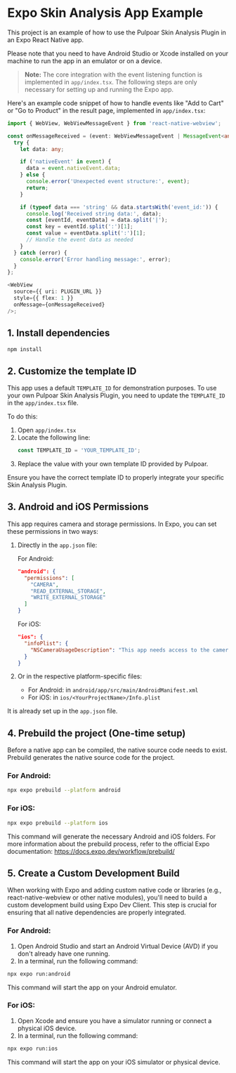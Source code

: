 # Expo Skin Analysis App Example

This project is an example of how to use the Pulpoar Skin Analysis Plugin in an Expo React Native app.

Please note that you need to have Android Studio or Xcode installed on your machine to run the app in an emulator or on a device.

> **Note:** The core integration with the event listening function is implemented in `app/index.tsx`. The following steps are only necessary for setting up and running the Expo app.

Here's an example code snippet of how to handle events like "Add to Cart" or "Go to Product" in the result page, implemented in `app/index.tsx`:

```typescript
import { WebView, WebViewMessageEvent } from 'react-native-webview';

const onMessageReceived = (event: WebViewMessageEvent | MessageEvent<any>) => {
  try {
    let data: any;

    if ('nativeEvent' in event) {
      data = event.nativeEvent.data;
    } else {
      console.error('Unexpected event structure:', event);
      return;
    }

    if (typeof data === 'string' && data.startsWith('event_id:')) {
      console.log('Received string data:', data);
      const [eventId, eventData] = data.split('|');
      const key = eventId.split(':')[1];
      const value = eventData.split(':')[1];
      // Handle the event data as needed
    }
  } catch (error) {
    console.error('Error handling message:', error);
  }
};

<WebView
  source={{ uri: PLUGIN_URL }}
  style={{ flex: 1 }}
  onMessage={onMessageReceived}
/>;
```

## 1. Install dependencies

```bash
npm install
```

## 2. Customize the template ID

This app uses a default `TEMPLATE_ID` for demonstration purposes. To use your own Pulpoar Skin Analysis Plugin, you need to update the `TEMPLATE_ID` in the `app/index.tsx` file.

To do this:

1. Open `app/index.tsx`
2. Locate the following line:
   ```typescript
   const TEMPLATE_ID = 'YOUR_TEMPLATE_ID';
   ```
3. Replace the value with your own template ID provided by Pulpoar.

Ensure you have the correct template ID to properly integrate your specific Skin Analysis Plugin.

## 3. Android and iOS Permissions

This app requires camera and storage permissions. In Expo, you can set these permissions in two ways:

1. Directly in the `app.json` file:

   For Android:

   ```json
   "android": {
     "permissions": [
       "CAMERA",
       "READ_EXTERNAL_STORAGE",
       "WRITE_EXTERNAL_STORAGE"
     ]
   }
   ```

   For iOS:

   ```json
   "ios": {
     "infoPlist": {
       "NSCameraUsageDescription": "This app needs access to the camera to complete the skin analysis after the user has taken a photo."
     }
   }
   ```

2. Or in the respective platform-specific files:
   - For Android: in `android/app/src/main/AndroidManifest.xml`
   - For iOS: in `ios/<YourProjectName>/Info.plist`

It is already set up in the `app.json` file.

## 4. Prebuild the project (One-time setup)

Before a native app can be compiled, the native source code needs to exist. Prebuild generates the native source code for the project.

### For Android:

```bash
npx expo prebuild --platform android
```

### For iOS:

```bash
npx expo prebuild --platform ios
```

This command will generate the necessary Android and iOS folders. For more information about the prebuild process, refer to the official Expo documentation: https://docs.expo.dev/workflow/prebuild/

## 5. Create a Custom Development Build

When working with Expo and adding custom native code or libraries (e.g., react-native-webview or other native modules), you'll need to build a custom development build using Expo Dev Client. This step is crucial for ensuring that all native dependencies are properly integrated.

### For Android:

1. Open Android Studio and start an Android Virtual Device (AVD) if you don't already have one running.
2. In a terminal, run the following command:

```bash
npx expo run:android
```

This command will start the app on your Android emulator.

### For iOS:

1. Open Xcode and ensure you have a simulator running or connect a physical iOS device.
2. In a terminal, run the following command:

```bash
npx expo run:ios
```

This command will start the app on your iOS simulator or physical device.

